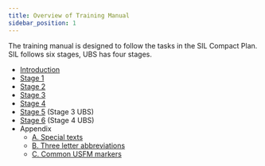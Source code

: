 ```yaml
---
title: Overview of Training Manual
sidebar_position: 1
---
```


The training manual is designed to follow the tasks in the SIL Compact Plan. SIL follows six stages, UBS has four stages.

-  [Introduction](1.Intro.md)
-  [Stage 1](02-Stage-1/00-Stage-1.md)
-  [Stage 2](03-Stage-2/00-Stage-2.md)
-  [Stage 3](04-Stage-3/00-Stage-3.md)
-  [Stage 4](05-Stage-4/00-Stage-4.md)
-  [Stage 5](06-Stage-5/00-Stage-5.md)    \(Stage 3 UBS\)
-  [Stage 6](07-Stage-6/00-Stage-6.md)    \(Stage 4 UBS\)
-  Appendix
   - [A. Special texts](08-Appendix/A.st.md)
   - [B. Three letter abbreviations](08-Appendix/B.3l.md)
   - [C. Common USFM markers](08-Appendix/C.USFM.md)